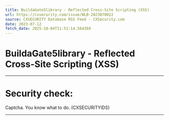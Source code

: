 ```yaml
---
title: BuildaGate5library - Reflected Cross-Site Scripting (XSS)
url: https://cxsecurity.com/issue/WLB-2023070022
source: CXSECURITY Database RSS Feed - CXSecurity.com
date: 2023-07-12
fetch_date: 2025-10-04T11:51:14.564369
---
```


# BuildaGate5library - Reflected Cross-Site Scripting (XSS)

---

# Security check:

Captcha. You know what to do. (CXSECURITYIDS)

---